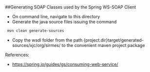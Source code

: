 ##Generating SOAP Classes used by the Spring WS-SOAP Client

- On command line, navigate to this directory
- Generate the java source files issuing the command
```sh
 mvn clean generate-sources
```
- Copy the wsdl folder from the path {project.dir}target/generated-sources/xjc/org/sirmes/ to the convenient maven project package

References:

- https://spring.io/guides/gs/consuming-web-service/ 
